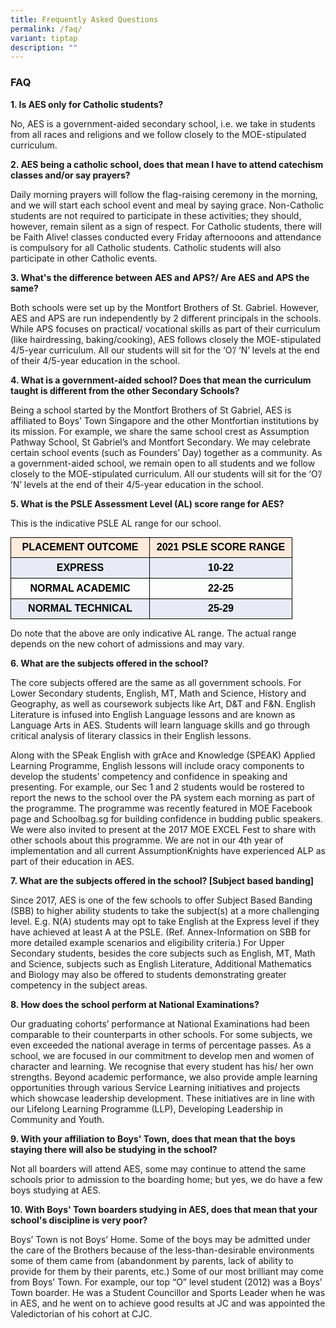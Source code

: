 ```yaml
---
title: Frequently Asked Questions
permalink: /faq/
variant: tiptap
description: ""
---
```

### **FAQ**

**1\. Is AES only for Catholic students?**

  

No, AES is a government-aided secondary school, i.e. we take in students from all races and religions and we follow closely to the MOE-stipulated curriculum.

  

**2\. AES being a catholic school, does that mean I have to attend catechism classes and/or say prayers?**

  

Daily morning prayers will follow the flag-raising ceremony in the morning, and we will start each school event and meal by saying grace. Non-Catholic students are not required to participate in these activities; they should, however, remain silent as a sign of respect. For Catholic students, there will be Faith Alive! classes conducted every Friday afternooons and attendance is compulsory for all Catholic students. Catholic students will also participate in other Catholic events.

  

**3\. What's the difference between AES and APS?/ Are AES and APS the same?**

  

Both schools were set up by the Montfort Brothers of St. Gabriel. However, AES and APS are run independently by 2 different principals in the schools. While APS focuses on practical/ vocational skills as part of their curriculum (like hairdressing, baking/cooking), AES follows closely the MOE-stipulated 4/5-year curriculum. All our students will sit for the ‘O’/ ‘N’ levels at the end of their 4/5-year education in the school.

  

**4\. What is a government-aided school? Does that mean the curriculum taught is different from the other Secondary Schools?**

  

Being a school started by the Montfort Brothers of St Gabriel, AES is affiliated to Boys’ Town Singapore and the other Montfortian institutions by its mission. For example, we share the same school crest as Assumption Pathway School, St Gabriel’s and Montfort Secondary. We may celebrate certain school events (such as Founders’ Day) together as a community. As a government-aided school, we remain open to all students and we follow closely to the MOE-stipulated curriculum. All our students will sit for the ‘O’/ ‘N’ levels at the end of their 4/5-year education in the school.

  

**5\. What is the PSLE Assessment Level (AL) score range for AES?**

  

This is the indicative PSLE AL range for our school.

  

<table style="margin: 0px; outline: 0px; padding: 0px; border-collapse: collapse; border: none;"><colgroup style="margin: 0px; outline: 0px; padding: 0px;"><col width="222" style="margin: 0px; outline: 0px; padding: 0px;"><col width="228" style="margin: 0px; outline: 0px; padding: 0px;"></colgroup><tbody style="margin: 0px; outline: 0px; padding: 0px;"><tr style="margin: 0px; outline: 0px; padding: 0px; height: 16.15pt;"><td style="margin: 0px; outline: 0px; padding: 3.6pt 7.2pt; border-width: 0.5pt; border-style: solid; border-color: rgb(0, 0, 0); vertical-align: top; background-color: rgb(253, 234, 218); overflow: hidden; overflow-wrap: break-word;"><p dir="ltr" style="margin: 0pt 0px; outline: 0px; padding: 0px; line-height: 1.38; color: rgb(88, 89, 91); font-family: Lato, sans-serif; font-size: 16px; font-weight: normal; text-align: center;"><span style="margin: 0px; outline: 0px; padding: 0px; font-size: 12pt; font-family: Arial; color: rgb(0, 0, 0); background-color: transparent; font-weight: 700; font-variant-numeric: normal; font-variant-east-asian: normal; vertical-align: baseline; white-space: pre-wrap;">PLACEMENT OUTCOME</span></p></td><td style="margin: 0px; outline: 0px; padding: 3.6pt 7.2pt; border-width: 0.5pt; border-style: solid; border-color: rgb(0, 0, 0); vertical-align: top; background-color: rgb(253, 234, 218); overflow: hidden; overflow-wrap: break-word;"><p dir="ltr" style="margin: 0pt 0px; outline: 0px; padding: 0px; line-height: 1.38; color: rgb(88, 89, 91); font-family: Lato, sans-serif; font-size: 16px; font-weight: normal; text-align: center;"><span style="margin: 0px; outline: 0px; padding: 0px; font-size: 12pt; font-family: Arial; color: rgb(0, 0, 0); background-color: transparent; font-weight: 700; font-variant-numeric: normal; font-variant-east-asian: normal; vertical-align: baseline; white-space: pre-wrap;">2021 PSLE SCORE RANGE</span></p></td></tr><tr style="margin: 0px; outline: 0px; padding: 0px; height: 12.5pt;"><td style="margin: 0px; outline: 0px; padding: 3.6pt 7.2pt; border-width: 0.5pt; border-style: solid; border-color: rgb(0, 0, 0); vertical-align: top; background-color: rgb(232, 235, 245); overflow: hidden; overflow-wrap: break-word;"><p dir="ltr" style="margin: 0pt 0px; outline: 0px; padding: 0px; line-height: 1.38; color: rgb(88, 89, 91); font-family: Lato, sans-serif; font-size: 16px; font-weight: normal; text-align: center;"><span style="margin: 0px; outline: 0px; padding: 0px; font-size: 12pt; font-family: Arial; color: rgb(0, 0, 0); background-color: transparent; font-weight: 700; font-variant-numeric: normal; font-variant-east-asian: normal; vertical-align: baseline; white-space: pre-wrap;">EXPRESS</span></p></td><td style="margin: 0px; outline: 0px; padding: 3.6pt 7.2pt; border-width: 0.5pt; border-style: solid; border-color: rgb(0, 0, 0); vertical-align: top; background-color: rgb(232, 235, 245); overflow: hidden; overflow-wrap: break-word;"><p dir="ltr" style="margin: 0pt 0px; outline: 0px; padding: 0px; line-height: 1.38; color: rgb(88, 89, 91); font-family: Lato, sans-serif; font-size: 16px; font-weight: normal; text-align: center;"><span style="margin: 0px; outline: 0px; padding: 0px; font-size: 12pt; font-family: Arial; color: rgb(0, 0, 0); background-color: transparent; font-weight: 700; font-variant-numeric: normal; font-variant-east-asian: normal; vertical-align: baseline; white-space: pre-wrap;">10-22</span></p></td></tr><tr style="margin: 0px; outline: 0px; padding: 0px; height: 19.7pt;"><td style="margin: 0px; outline: 0px; padding: 3.6pt 7.2pt; border-width: 0.5pt; border-style: solid; border-color: rgb(0, 0, 0); vertical-align: top; overflow: hidden; overflow-wrap: break-word;"><p dir="ltr" style="margin: 0pt 0px; outline: 0px; padding: 0px; line-height: 1.38; color: rgb(88, 89, 91); font-family: Lato, sans-serif; font-size: 16px; font-weight: normal; text-align: center;"><span style="margin: 0px; outline: 0px; padding: 0px; font-size: 12pt; font-family: Arial; color: rgb(0, 0, 0); background-color: transparent; font-weight: 700; font-variant-numeric: normal; font-variant-east-asian: normal; vertical-align: baseline; white-space: pre-wrap;">NORMAL ACADEMIC</span></p></td><td style="margin: 0px; outline: 0px; padding: 3.6pt 7.2pt; border-width: 0.5pt; border-style: solid; border-color: rgb(0, 0, 0); vertical-align: top; overflow: hidden; overflow-wrap: break-word;"><p dir="ltr" style="margin: 0pt 0px; outline: 0px; padding: 0px; line-height: 1.38; color: rgb(88, 89, 91); font-family: Lato, sans-serif; font-size: 16px; font-weight: normal; text-align: center;"><span style="margin: 0px; outline: 0px; padding: 0px; font-size: 12pt; font-family: Arial; color: rgb(0, 0, 0); background-color: transparent; font-weight: 700; font-variant-numeric: normal; font-variant-east-asian: normal; vertical-align: baseline; white-space: pre-wrap;">22-25</span></p></td></tr><tr style="margin: 0px; outline: 0px; padding: 0px; height: 1.25pt;"><td style="margin: 0px; outline: 0px; padding: 3.6pt 7.2pt; border-width: 0.5pt; border-style: solid; border-color: rgb(0, 0, 0); vertical-align: top; background-color: rgb(232, 235, 245); overflow: hidden; overflow-wrap: break-word;"><p dir="ltr" style="margin: 0pt 0px; outline: 0px; padding: 0px; line-height: 1.38; color: rgb(88, 89, 91); font-family: Lato, sans-serif; font-size: 16px; font-weight: normal; text-align: center;"><span style="margin: 0px; outline: 0px; padding: 0px; font-size: 12pt; font-family: Arial; color: rgb(0, 0, 0); background-color: transparent; font-weight: 700; font-variant-numeric: normal; font-variant-east-asian: normal; vertical-align: baseline; white-space: pre-wrap;">NORMAL TECHNICAL</span></p></td><td style="margin: 0px; outline: 0px; padding: 3.6pt 7.2pt; border-width: 0.5pt; border-style: solid; border-color: rgb(0, 0, 0); vertical-align: top; background-color: rgb(232, 235, 245); overflow: hidden; overflow-wrap: break-word;"><p dir="ltr" style="margin: 0pt 0px; outline: 0px; padding: 0px; line-height: 1.38; color: rgb(88, 89, 91); font-family: Lato, sans-serif; font-size: 16px; font-weight: normal; text-align: center;"><span style="margin: 0px; outline: 0px; padding: 0px; font-size: 12pt; font-family: Arial; color: rgb(0, 0, 0); background-color: transparent; font-weight: 700; font-variant-numeric: normal; font-variant-east-asian: normal; vertical-align: baseline; white-space: pre-wrap;">25-29</span></p></td></tr></tbody></table>

  

Do note that the above are only indicative AL&nbsp;range.&nbsp;The actual range depends on the new cohort of admissions and may vary.

  

**6\. What are the subjects offered in the school?**

  

The core subjects offered are the same as all government schools. For Lower Secondary students, English, MT, Math and Science, History and Geography, as well as coursework subjects like Art, D&amp;T and F&amp;N. English Literature is infused into English Language lessons and are known as Language Arts in AES. Students will learn language skills and go through critical analysis of literary classics in their English lessons.

  

Along with the SPeak English with grAce and Knowledge (SPEAK) Applied Learning Programme, English lessons will include oracy components to develop the students’ competency and confidence in speaking and presenting. For example, our Sec 1 and 2 students would be rostered to report the news to the school over the PA system each morning as part of the programme. The programme was recently featured in MOE Facebook page and Schoolbag.sg for building confidence in budding public speakers. We were also invited to present at the 2017 MOE EXCEL Fest to share with other schools about this programme. We are not in our 4th year of implementation and all current AssumptionKnights have experienced ALP as part of their education in AES.

  

**7\. What are the subjects offered in the school? \[Subject based banding\]**

  

Since 2017, AES is one of the few schools to offer Subject Based Banding (SBB) to higher ability students to take the subject(s) at a more challenging level. E.g. N(A) students may opt to take English at the Express level if they have achieved at least A at the PSLE. (Ref. Annex-Information on SBB for more detailed example scenarios and eligibility criteria.) For Upper Secondary students, besides the core subjects such as English, MT, Math and Science, subjects such as English Literature, Additional Mathematics and Biology may also be offered to students demonstrating greater competency in the subject areas.

  

**8\. How does the school perform at National Examinations?**

  

Our graduating cohorts’ performance at National Examinations had been comparable to their counterparts in other schools. For some subjects, we even exceeded the national average in terms of percentage passes. As a school, we are focused in our commitment to develop men and women of character and learning. We recognise that every student has his/ her own strengths. Beyond academic performance, we also provide ample learning opportunities through various Service Learning initiatives and projects which showcase leadership development. These initiatives are in line with our Lifelong Learning Programme (LLP), Developing Leadership in Community and Youth.

  

**9\. With your affiliation to Boys' Town, does that mean that the boys staying there will also be studying in the school?**

  

Not all boarders will attend AES, some may continue to attend the same schools prior to admission to the boarding home; but yes, we do have a few boys studying at AES.

  

**10\. With Boys' Town boarders studying in AES, does that mean that your school's discipline is very poor?**

  

Boys’ Town is not Boys’ Home. Some of the boys may be admitted under the care of the Brothers because of the less-than-desirable environments some of them came from (abandonment by parents, lack of ability to provide for them by their parents, etc.) Some of our most brilliant may come from Boys’ Town. For example, our top “O” level student (2012) was a Boys’ Town boarder. He was a Student Councillor and Sports Leader when he was in AES, and he went on to achieve good results at JC and was appointed the Valedictorian of his cohort at CJC.
